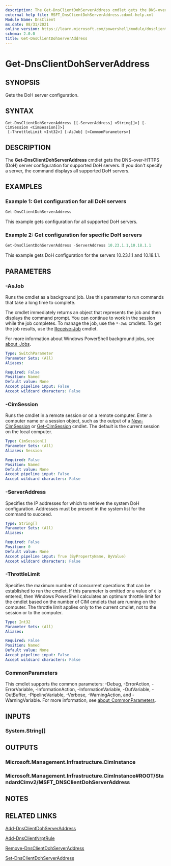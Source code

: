 ```yaml
---
description: The Get-DnsClientDohServerAddress cmdlet gets the DNS-over-HTTPS (DoH) server configuration from the supported DoH servers.
external help file: MSFT_DnsClientDohServerAddress.cdxml-help.xml
Module Name: DnsClient
ms.date: 08/31/2021
online version: https://learn.microsoft.com/powershell/module/dnsclient/get-dnsclientdohserveraddress?view=windowsserver2025-ps&wt.mc_id=ps-gethelp
schema: 2.0.0
title: Get-DnsClientDohServerAddress
---
```


# Get-DnsClientDohServerAddress

## SYNOPSIS
Gets the DoH server configuration.

## SYNTAX

```
Get-DnsClientDohServerAddress [[-ServerAddress] <String[]>] [-CimSession <CimSession[]>]
 [-ThrottleLimit <Int32>] [-AsJob] [<CommonParameters>]
```

## DESCRIPTION
The **Get-DnsClientDohServerAddress** cmdlet gets the DNS-over-HTTPS (DoH) server configuration for supported DoH servers.
If you don't specify a server, the command displays all supported DoH servers.

## EXAMPLES

### Example 1: Get configuration for all DoH servers
```powershell
Get-DnsClientDohServerAddress
```

This example gets configuration for all supported DoH servers.

### Example 2: Get configuration for specific DoH servers
```powershell
Get-DnsClientDohServerAddress -ServerAddress 10.23.1.1,10.18.1.1
```

This example gets DoH configuration for the servers 10.23.1.1 and 10.18.1.1.

## PARAMETERS

### -AsJob
Runs the cmdlet as a background job. Use this parameter to run commands that take a long time to complete.

The cmdlet immediately returns an object that represents the job and then displays the command prompt.
You can continue to work in the session while the job completes.
To manage the job, use the `*-Job` cmdlets.
To get the job results, use the [Receive-Job](https://go.microsoft.com/fwlink/?LinkID=113372) cmdlet.

For more information about Windows PowerShell background jobs, see [about_Jobs](https://go.microsoft.com/fwlink/?LinkID=113251).

```yaml
Type: SwitchParameter
Parameter Sets: (All)
Aliases:

Required: False
Position: Named
Default value: None
Accept pipeline input: False
Accept wildcard characters: False
```

### -CimSession
Runs the cmdlet in a remote session or on a remote computer.
Enter a computer name or a session object, such as the output of a [New-CimSession](https://go.microsoft.com/fwlink/p/?LinkId=227967) or [Get-CimSession](https://go.microsoft.com/fwlink/p/?LinkId=227966) cmdlet.
The default is the current session on the local computer.

```yaml
Type: CimSession[]
Parameter Sets: (All)
Aliases: Session

Required: False
Position: Named
Default value: None
Accept pipeline input: False
Accept wildcard characters: False
```

### -ServerAddress
Specifies the IP addresses for which to retrieve the system DoH configuration.
Addresses must be present in the system list for the command to succeed.

```yaml
Type: String[]
Parameter Sets: (All)
Aliases:

Required: False
Position: 0
Default value: None
Accept pipeline input: True (ByPropertyName, ByValue)
Accept wildcard characters: False
```

### -ThrottleLimit
Specifies the maximum number of concurrent operations that can be established to run the cmdlet.
If this parameter is omitted or a value of `0` is entered, then Windows PowerShell calculates an optimum throttle limit for the cmdlet based on the number of CIM cmdlets that are running on the computer.
The throttle limit applies only to the current cmdlet, not to the session or to the computer.

```yaml
Type: Int32
Parameter Sets: (All)
Aliases:

Required: False
Position: Named
Default value: None
Accept pipeline input: False
Accept wildcard characters: False
```

### CommonParameters
This cmdlet supports the common parameters: -Debug, -ErrorAction, -ErrorVariable, -InformationAction, -InformationVariable, -OutVariable, -OutBuffer, -PipelineVariable, -Verbose, -WarningAction, and -WarningVariable. For more information, see [about_CommonParameters](https://go.microsoft.com/fwlink/?LinkID=113216).

## INPUTS

### System.String[]

## OUTPUTS

### Microsoft.Management.Infrastructure.CimInstance

### Microsoft.Management.Infrastructure.CimInstance#ROOT/StandardCimv2/MSFT_DNSClientDohServerAddress

## NOTES

## RELATED LINKS

[Add-DnsClientDohServerAddress](Add-DnsClientDohServerAddress.md)

[Add-DnsClientNrptRule](Add-DnsClientNrptRule.md)

[Remove-DnsClientDohServerAddress](Remove-DnsClientDohServerAddress.md)

[Set-DnsClientDohServerAddress](Set-DnsClientDohServerAddress.md)
